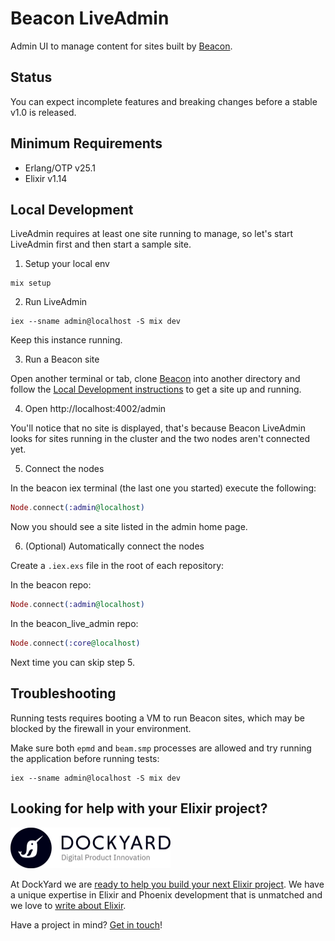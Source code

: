 # Beacon LiveAdmin

Admin UI to manage content for sites built by [Beacon](https://github.com/BeaconCMS/beacon).

## Status

You can expect incomplete features and breaking changes before a stable v1.0 is released.

## Minimum Requirements

- Erlang/OTP v25.1
- Elixir v1.14

## Local Development

LiveAdmin requires at least one site running to manage, so let's start LiveAdmin first and then start a sample site.

1. Setup your local env

```shell
mix setup
```

2. Run LiveAdmin

```shell
iex --sname admin@localhost -S mix dev
```

Keep this instance running.

3. Run a Beacon site

Open another terminal or tab, clone [Beacon](https://github.com/BeaconCMS/beacon) into another directory and follow the [Local Development instructions](https://github.com/BeaconCMS/beacon#local-development) to get a site up and running.

4. Open http://localhost:4002/admin

You'll notice that no site is displayed, that's because Beacon LiveAdmin looks for sites running in the cluster and the two nodes aren't connected yet.

5. Connect the nodes

In the beacon iex terminal (the last one you started) execute the following:

```elixir
Node.connect(:admin@localhost)
```

Now you should see a site listed in the admin home page.

6. (Optional) Automatically connect the nodes

Create a `.iex.exs` file in the root of each repository:

In the beacon repo:

```elixir
Node.connect(:admin@localhost)
```

In the beacon_live_admin repo:

```elixir
Node.connect(:core@localhost)
```

Next time you can skip step 5.

## Troubleshooting

Running tests requires booting a VM to run Beacon sites, which may be blocked by the firewall in your environment.

Make sure both `epmd` and `beam.smp` processes are allowed and try running the application before running tests:

```shell
iex --sname admin@localhost -S mix dev
```

## Looking for help with your Elixir project?

<img src="assets/images/dockyard_logo.png" width="256" alt="DockYard logo">

At DockYard we are [ready to help you build your next Elixir project](https://dockyard.com/phoenix-consulting).
We have a unique expertise in Elixir and Phoenix development that is unmatched and we love to [write about Elixir](https://dockyard.com/blog/categories/elixir).

Have a project in mind? [Get in touch](https://dockyard.com/contact/hire-us)!
